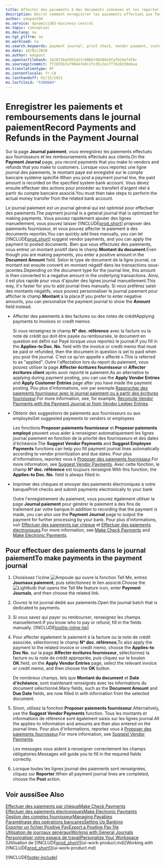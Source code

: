 ```yaml
---
title: Affecter des paiements à des documents connexes et les reporter | Microsoft Docs
description: Décrit comment enregistrer les paiements effectués aux fournisseurs et les remboursements effectués aux clients.
author: edupont04
ms.service: dynamics365-business-central
ms.topic: conceptual
ms.devlang: na
ms.tgt_pltfrm: na
ms.workload: na
ms.search.keywords: payment journal, print check, vendor payment, customer refund, creditor, debt, balance due, AP
ms.date: 10/01/2020
ms.author: edupont
ms.openlocfilehash: 182872ba5955a5fc086bfd83882dfaf024ef4f8c
ms.sourcegitcommit: ff2b55b7e790447e0c1fcd5c2ec7f7610338ebaa
ms.translationtype: HT
ms.contentlocale: fr-CA
ms.lasthandoff: 02/15/2021
ms.locfileid: "5388884"
---
```

# <a name="record-payments-and-refunds-in-the-payment-journal"></a><span data-ttu-id="65621-103">Enregistrer les paiements et remboursements dans le journal paiement</span><span class="sxs-lookup"><span data-stu-id="65621-103">Record Payments and Refunds in the Payment Journal</span></span>

<span data-ttu-id="65621-104">Sur la page **Journal paiement**, vous enregistrez les paiements effectués aux fournisseurs et les remboursements effectués aux clients.</span><span class="sxs-lookup"><span data-stu-id="65621-104">On the **Payment Journal** page, you record payments that you make to vendors and refunds that you make to customers.</span></span> <span data-ttu-id="65621-105">Lorsque vous reportez une ligne journal des paiements, le montant payé est enregistré sur le compte bancaire système spécifié.</span><span class="sxs-lookup"><span data-stu-id="65621-105">When you post a payment journal line, the paid amount is recorded on the specified system bank account.</span></span> <span data-ttu-id="65621-106">Vous devez ensuite effectuer des actions pour procéder au transfert d'argent réel à partir du compte bancaire associé.</span><span class="sxs-lookup"><span data-stu-id="65621-106">You must then take steps to perform the actual money transfer from the related bank account.</span></span>  

<span data-ttu-id="65621-107">Le journal paiement est un journal général qui est optimisé pour effectuer des paiements.</span><span class="sxs-lookup"><span data-stu-id="65621-107">The payment journal is a general journal that is optimized for making payments.</span></span> <span data-ttu-id="65621-108">Vous pouvez rapidement ajouter des lignes manuellement, vous pouvez laisser [!INCLUDE[prod_short](includes/prod_short.md)] proposer des paiements fournisseur, et vous pouvez affecter le paiement à des documents reportés.</span><span class="sxs-lookup"><span data-stu-id="65621-108">You can quickly add lines manually, you can let [!INCLUDE[prod_short](includes/prod_short.md)] suggest vendor payments, and you can apply the payment to posted documents.</span></span> <span data-ttu-id="65621-109">Bien que vous effectuiez des paiements, vous entrez un montant positif dans le champ **Montant du document**.</span><span class="sxs-lookup"><span data-stu-id="65621-109">Even though you are making payments, you enter a positive amount in the **Document Amount** field.</span></span> <span data-ttu-id="65621-110">Selon le type de document de la ligne journal, ce montant est ensuite converti en montant négatif dans les transactions sous-jacentes.</span><span class="sxs-lookup"><span data-stu-id="65621-110">Depending on the document type for the journal line, this amount is then converted to a negative amount in the underlying transactions.</span></span> <span data-ttu-id="65621-111">Ainsi, il est plus rapide pour vous d'ajouter des lignes journal manuellement.</span><span class="sxs-lookup"><span data-stu-id="65621-111">This way, it's faster for you to add journal lines manually.</span></span> <span data-ttu-id="65621-112">Si vous préférez saisir des montants négatifs, vous pouvez personnaliser le journal paiement pour afficher le champ **Montant** à la place.</span><span class="sxs-lookup"><span data-stu-id="65621-112">If you prefer to enter negative amounts, you can personalize the payment journal to show the **Amount** field instead.</span></span>  

- <span data-ttu-id="65621-113">Affecter des paiements à des factures ou des notes de crédit</span><span class="sxs-lookup"><span data-stu-id="65621-113">Applying payments to invoices or credit memos</span></span>

    <span data-ttu-id="65621-114">Si vous renseignez le champ **N° doc. référence** avec la facture ou la note de crédit qui doit être payée ou remboursée, le document en question est défini sur Payé lorsque vous reportez le journal.</span><span class="sxs-lookup"><span data-stu-id="65621-114">If you fill in the **Applies-to Doc. No.** field with the invoice or credit memo that must be paid or refunded, then the document in question is set to paid when you post the journal.</span></span> <span data-ttu-id="65621-115">C'est ce qu'on appelle « affecté ».</span><span class="sxs-lookup"><span data-stu-id="65621-115">This is referred to as "applied".</span></span> <span data-ttu-id="65621-116">Outre l'affectation lors du report du paiement, vous pouvez utiliser la page **Affecter écritures fournisseur** et **Affecter écritures client** après avoir reporté le paiement.</span><span class="sxs-lookup"><span data-stu-id="65621-116">As an alternative to applying during payment posting, you can use the **Apply Vendor Entries** and **Apply Customer Entries** page after you have made the payment posting.</span></span> <span data-ttu-id="65621-117">Pou plus d'informations, voir par exemple [Rapprocher des paiements fournisseur avec le journal paiement ou à partir des écritures fournisseur](payables-how-apply-purchase-transactions-manually.md).</span><span class="sxs-lookup"><span data-stu-id="65621-117">For more information, see, for example, [Reconcile Vendor Payments with the Payment Journal or from Vendor Ledger Entries](payables-how-apply-purchase-transactions-manually.md).</span></span>  

- <span data-ttu-id="65621-118">Obtenir des suggestions de paiements aux fournisseurs ou aux employés</span><span class="sxs-lookup"><span data-stu-id="65621-118">Get suggested payments to vendors or employees</span></span>

    <span data-ttu-id="65621-119">Les fonctions **Proposer paiements fournisseur** et **Proposer paiements employé** peuvent vous aider à renseigner automatiquement les lignes journal paiement en fonction de la priorité des fournisseurs et des dates d'échéance.</span><span class="sxs-lookup"><span data-stu-id="65621-119">The **Suggest Vendor Payments** and **Suggest Employee Payments** functions can help you fill payment journal lines automatically according to vendor prioritization and due dates.</span></span> <span data-ttu-id="65621-120">Pour plus d'informations, reportez vous à [Proposer des paiements fournisseur](payables-how-suggest-vendor-payments.md).</span><span class="sxs-lookup"><span data-stu-id="65621-120">For more information, see [Suggest Vendor Payments](payables-how-suggest-vendor-payments.md).</span></span> <span data-ttu-id="65621-121">Avec cette fonction, le champ **N° doc. référence** est toujours renseigné.</span><span class="sxs-lookup"><span data-stu-id="65621-121">With this function, the **Applies-to Doc. No.** field is always filled in.</span></span>  

- <span data-ttu-id="65621-122">Imprimer des chèques et envoyer des paiements électroniques à votre banque</span><span class="sxs-lookup"><span data-stu-id="65621-122">Print checks and submit payments electronically to your bank</span></span>

    <span data-ttu-id="65621-123">Outre l'enregistrement du paiement, vous pouvez également utiliser la page **Journal paiement** pour générer le paiement à des fins de traitement par votre banque.</span><span class="sxs-lookup"><span data-stu-id="65621-123">In addition to recording that the payment is made, you can also use the **Payment Journal** page to output the payment for further processing by your bank.</span></span> <span data-ttu-id="65621-124">Pour plus d'informations, voir [Effectuer des paiements par chèque](payables-how-work-checks.md) et [Effectuer des paiements électroniques](finance-make-payments-with-bank-data-conversion-service-or-sepa-credit-transfer.md#exporting-payments-to-a-bank-file).</span><span class="sxs-lookup"><span data-stu-id="65621-124">For more information, see [Make Check Payments](payables-how-work-checks.md) and [Make Electronic Payments](finance-make-payments-with-bank-data-conversion-service-or-sepa-credit-transfer.md#exporting-payments-to-a-bank-file).</span></span>  

## <a name="to-make-payments-in-the-payment-journal"></a><span data-ttu-id="65621-125">Pour effectuer des paiements dans le journal paiement</span><span class="sxs-lookup"><span data-stu-id="65621-125">To make payments in the payment journal</span></span>

1. <span data-ttu-id="65621-126">Choisissez l'icône ![Ampoule qui ouvre la fonction Tell Me](media/ui-search/search_small.png "Dites-moi ce que vous voulez faire"), entrez **Journaux paiement**, puis sélectionnez le lien associé.</span><span class="sxs-lookup"><span data-stu-id="65621-126">Choose the ![Lightbulb that opens the Tell Me feature](media/ui-search/search_small.png "Tell me what you want to do") icon, enter **Payment Journals**, and then choose the related link.</span></span>
2. <span data-ttu-id="65621-127">Ouvrez le lot journal dédié aux paiements.</span><span class="sxs-lookup"><span data-stu-id="65621-127">Open the journal batch that is dedicated to payments.</span></span>
3. <span data-ttu-id="65621-128">Si vous savez qui payer ou rembourser, renseignez les champs manuellement.</span><span class="sxs-lookup"><span data-stu-id="65621-128">If you know who to pay or refund, fill in the fields manually.</span></span> [!INCLUDE[tooltip-inline-tip](includes/tooltip-inline-tip_md.md)]
4. <span data-ttu-id="65621-129">Pour affecter également le paiement à la facture ou la note de crédit associée, sélectionnez le champ **N° doc. référence**,</span><span class="sxs-lookup"><span data-stu-id="65621-129">To also apply the payment to the related invoice or credit memo, choose the **Applies-to Doc No.**</span></span> <span data-ttu-id="65621-130">sur la page **Affecter écritures fournisseur**, sélectionnez la facture ou la note de crédit appropriée, puis cliquez sur le bouton **OK**.</span><span class="sxs-lookup"><span data-stu-id="65621-130">field, on the **Apply Vendor Entries** page, select the relevant invoice or credit memo, and then choose the **OK** button.</span></span>

    <span data-ttu-id="65621-131">De nombreux champs, tels que **Montant du document** et **Date d'échéance**, sont maintenant renseignés avec les informations du document sélectionné.</span><span class="sxs-lookup"><span data-stu-id="65621-131">Many fields, such as the **Document Amount** and **Due Date** fields, are now filled in with information from the selected document.</span></span>
5. <span data-ttu-id="65621-132">Sinon, utilisez la fonction **Proposer paiements fournisseur**.</span><span class="sxs-lookup"><span data-stu-id="65621-132">Alternatively, use the **Suggest Vendor Payments** function.</span></span> <span data-ttu-id="65621-133">Tous les montants et informations de référence sont également saisis sur les lignes journal.</span><span class="sxs-lookup"><span data-stu-id="65621-133">All the applies-to information and amounts are then also entered on the journal lines.</span></span> <span data-ttu-id="65621-134">Pour plus d'informations, reportez vous à [Proposer des paiements fournisseur](payables-how-suggest-vendor-payments.md).</span><span class="sxs-lookup"><span data-stu-id="65621-134">For more information, see [Suggest Vendor Payments](payables-how-suggest-vendor-payments.md).</span></span>

    <span data-ttu-id="65621-135">Les messages vous aident à renseigner correctement les champs obligatoires.</span><span class="sxs-lookup"><span data-stu-id="65621-135">Messages will guide you to fill in the required fields correctly.</span></span>
6.  <span data-ttu-id="65621-136">Lorsque toutes les lignes journal des paiements sont renseignées, cliquez sur **Reporter**.</span><span class="sxs-lookup"><span data-stu-id="65621-136">When all payment journal lines are completed, choose the **Post** action.</span></span>

## <a name="see-also"></a><span data-ttu-id="65621-137">Voir aussi</span><span class="sxs-lookup"><span data-stu-id="65621-137">See Also</span></span>
[<span data-ttu-id="65621-138">Effectuer des paiements par chèque</span><span class="sxs-lookup"><span data-stu-id="65621-138">Make Check Payments</span></span>](payables-how-work-checks.md)  
[<span data-ttu-id="65621-139">Effectuer des paiements électroniques</span><span class="sxs-lookup"><span data-stu-id="65621-139">Make Electronic Payments</span></span>](finance-make-payments-with-bank-data-conversion-service-or-sepa-credit-transfer.md#exporting-payments-to-a-bank-file)  
[<span data-ttu-id="65621-140">Gestion des comptes fournisseur</span><span class="sxs-lookup"><span data-stu-id="65621-140">Managing Payables</span></span>](payables-manage-payables.md)  
[<span data-ttu-id="65621-141">Paramétrage des opérations bancaires</span><span class="sxs-lookup"><span data-stu-id="65621-141">Setting Up Banking</span></span>](bank-setup-banking.md)  
[<span data-ttu-id="65621-142">Exporter un fichier Positive Pay</span><span class="sxs-lookup"><span data-stu-id="65621-142">Export a Positive Pay file</span></span>](finance-how-positive-pay.md)  
[<span data-ttu-id="65621-143">Utilisation de journaux généraux</span><span class="sxs-lookup"><span data-stu-id="65621-143">Working with General Journals</span></span>](ui-work-general-journals.md)  
[<span data-ttu-id="65621-144">Personnaliser votre espace de travail</span><span class="sxs-lookup"><span data-stu-id="65621-144">Personalize Your Workspace</span></span>](ui-personalization-user.md)  
<span data-ttu-id="65621-145">[Utilisation de [!INCLUDE[prod_short](includes/prod_short.md)]](ui-work-product.md)</span><span class="sxs-lookup"><span data-stu-id="65621-145">[Working with [!INCLUDE[prod_short](includes/prod_short.md)]](ui-work-product.md)</span></span>  


[!INCLUDE[footer-include](includes/footer-banner.md)]